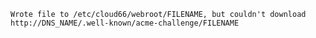 <!-- usedin: [ _includes/_inlines/AddOns/common/Lets-encrypt] - layout: code  
	post: lets-encrypt_troubleshoot.md -->
```
Wrote file to /etc/cloud66/webroot/FILENAME, but couldn't download http://DNS_NAME/.well-known/acme-challenge/FILENAME 
```
